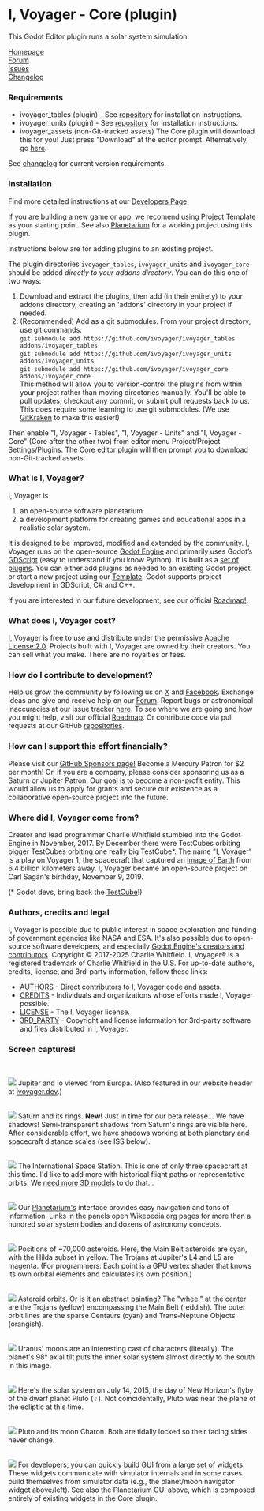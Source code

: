 # I, Voyager - Core (plugin)

This Godot Editor plugin runs a solar system simulation.

[Homepage](https://www.ivoyager.dev)  
[Forum](https://github.com/orgs/ivoyager/discussions)  
[Issues](https://github.com/ivoyager/ivoyager_core/issues)  
[Changelog](https://github.com/ivoyager/ivoyager_core/blob/master/CHANGELOG.md)  

### Requirements

* ivoyager_tables (plugin) - See [repository](https://github.com/ivoyager/ivoyager_tables) for installation instructions.
* ivoyager_units (plugin) - See [repository](https://github.com/ivoyager/ivoyager_units) for installation instructions.
* ivoyager_assets (non-Git-tracked assets) The Core plugin will download this for you! Just press "Download" at the editor prompt. Alternatively, go [here](https://github.com/ivoyager/asset_downloads).

See [changelog](https://github.com/ivoyager/ivoyager_core/blob/master/CHANGELOG.md) for current version requirements.

### Installation

Find more detailed instructions at our [Developers Page](https://www.ivoyager.dev/developers/).

If you are building a new game or app, we recomend using [Project Template](https://github.com/ivoyager/project_template) as your starting point. See also [Planetarium](https://github.com/ivoyager/planetarium) for a working project using this plugin. 

Instructions below are for adding plugins to an existing project.

The plugin directories `ivoyager_tables`, `ivoyager_units` and `ivoyager_core` should be added _directly to your addons directory_. You can do this one of two ways:

1. Download and extract the plugins, then add (in their entirety) to your addons directory, creating an 'addons' directory in your project if needed.
2. (Recommended) Add as a git submodules. From your project directory, use git commands:  
	`git submodule add https://github.com/ivoyager/ivoyager_tables addons/ivoyager_tables`  
	`git submodule add https://github.com/ivoyager/ivoyager_units addons/ivoyager_units`  
	`git submodule add https://github.com/ivoyager/ivoyager_core addons/ivoyager_core`  
	This method will allow you to version-control the plugins from within your project rather than moving directories manually. You'll be able to pull updates, checkout any commit, or submit pull requests back to us. This does require some learning to use git submodules. (We use [GitKraken](https://www.gitkraken.com/) to make this easier!)

Then enable "I, Voyager - Tables", "I, Voyager - Units" and "I, Voyager - Core" (Core after the other two) from editor menu Project/Project Settings/Plugins. The Core editor plugin will then prompt you to download non-Git-tracked assets.

### What is I, Voyager?

I, Voyager is

1. an open-source software planetarium 
2. a development platform for creating games and educational apps in a realistic solar system.

It is designed to be improved, modified and extended by the community. I, Voyager runs on the open-source [Godot Engine](https://godotengine.org) and primarily uses Godot’s [GDScript](http://docs.godotengine.org/en/stable/getting_started/scripting/gdscript/gdscript_basics.html#doc-gdscript) (easy to understand if you know Python). It is built as a [set of plugins](https://github.com/ivoyager). You can either add plugins as needed to an existing Godot project, or start a new project using our [Template](https://github.com/ivoyager/project_template). Godot supports project development in GDScript, C# and C++.

If you are interested in our future development, see our official [Roadmap!](https://github.com/orgs/ivoyager/discussions/5).

### What does I, Voyager cost?

I, Voyager is free to use and distribute under the permissive [Apache License 2.0](https://github.com/ivoyager/ivoyager_core/blob/master/LICENSE.txt). Projects built with I, Voyager are owned by their creators. You can sell what you make. There are no royalties or fees.

### How do I contribute to development?

Help us grow the community by following us on [X](https://x.com/IVoygr) and [Facebook](https://www.facebook.com/IVoygr/). Exchange ideas and give and receive help on our [Forum](https://github.com/orgs/ivoyager/discussions). Report bugs or astronomical inaccuracies at our issue tracker [here](https://github.com/ivoyager/ivoyager_core/issues). To see where we are going and how you might help, visit our official [Roadmap](https://github.com/orgs/ivoyager/discussions/5). Or contribute code via pull requests at our GitHub [repositories](https://github.com/ivoyager).

### How can I support this effort financially?

Please visit our [GitHub Sponsors page!](https://github.com/sponsors/charliewhitfield) Become a Mercury Patron for $2 per month! Or, if you are a company, please consider sponsoring us as a Saturn or Jupiter Patron. Our goal is to become a non-profit entity. This would allow us to apply for grants and secure our existence as a collaborative open-source project into the future.

### Where did I, Voyager come from?

Creator and lead programmer Charlie Whitfield stumbled into the Godot Engine in November, 2017. By December there were TestCubes orbiting bigger TestCubes orbiting one really big TestCube*. The name "I, Voyager" is a play on Voyager 1, the spacecraft that captured an [image of Earth](https://www.planetary.org/explore/space-topics/earth/pale-blue-dot.html) from 6.4 billion kilometers away. I, Voyager became an open-source project on Carl Sagan's birthday, November 9, 2019.

(* Godot devs, bring back the [TestCube](https://docs.godotengine.org/en/2.1/classes/class_testcube.html)!)

### Authors, credits and legal

I, Voyager is possible due to public interest in space exploration and funding of government agencies like NASA and ESA. It's also possible due to open-source software developers, and especially [Godot Engine's creators and contributors](https://github.com/godotengine/godot/blob/master/AUTHORS.md). Copyright © 2017-2025 Charlie Whitfield. I, Voyager® is a registered trademark of Charlie Whitfield in the U.S. For up-to-date authors, credits, license, and 3rd-party information, follow these links:
* [AUTHORS](https://github.com/ivoyager/ivoyager_core/blob/master/AUTHORS.md) - Direct contributors to I, Voyager code and assets.
* [CREDITS](https://github.com/ivoyager/ivoyager_core/blob/master/CREDITS.md) - Individuals and organizations whose efforts made I, Voyager possible.  
* [LICENSE](https://github.com/ivoyager/ivoyager_core/blob/master/LICENSE.txt) - The I, Voyager license.
* [3RD_PARTY](https://github.com/ivoyager/ivoyager_core/blob/master/3RD_PARTY.md) - Copyright and license information for 3rd-party software and files distributed in I, Voyager.  

### Screen captures!  
<br />

![](https://www.ivoyager.dev/wp-content/uploads/2020/01/europa-jupiter-io-ivoyager.jpg)
Jupiter and Io viewed from Europa. (Also featured in our website header at [ivoyager.dev](https://www.ivoyager.dev).)  
<br />

![](https://www.ivoyager.dev/wp-content/uploads/2025/03/saturn-rings-shadows-detail-ivoyager-0.0.24.jpg)
Saturn and its rings. **New!** Just in time for our beta release... We have shadows! Semi-transparent shadows from Saturn's rings are visible here. After considerable effort, we have shadows working at both planetary and spacecraft distance scales (see ISS below).  
<br />

![](https://www.ivoyager.dev/wp-content/uploads/2025/03/iss-shadows-ivoyager-0.0.24.jpg)
The International Space Station. This is one of only three spacecraft at this time. I'd like to add more with historical flight paths or representative orbits. We [need more 3D models](https://github.com/ivoyager/ivoyager_core/issues/2) to do that...  
<br />

![](https://www.ivoyager.dev/wp-content/uploads/2025/09/ivoyager-planetarium-gui-0.1.jpg)
Our [Planetarium's](https://www.ivoyager.dev/planetarium/) interface provides easy navigation and tons of information. Links in the panels open Wikepedia.org pages for more than a hundred solar system bodies and dozens of astronomy concepts.  
<br />

![](https://www.ivoyager.dev/wp-content/uploads/2025/10/ivoyager-asteroids-0.1.jpg)
Positions of ~70,000 asteroids. Here, the Main Belt asteroids are cyan, with the Hilda subset in yellow. The Trojans at Jupiter's L4 and L5 are magenta. (For programmers: Each point is a GPU vertex shader that knows its own orbital elements and calculates its own position.)  
<br />

![](https://t2civ.com/wp-content/uploads/2023/03/astropolis-abstract.jpg)
Asteroid orbits. Or is it an abstract painting? The "wheel" at the center are the Trojans (yellow) encompassing the Main Belt (reddish). The outer orbit lines are the sparse Centaurs (cyan) and Trans-Neptune Objects (orangish).  
<br />

![](https://www.ivoyager.dev/wp-content/uploads/2020/01/uranus-moons-ivoyager.jpg)
Uranus' moons are an interesting cast of characters (literally). The planet's 98° axial tilt puts the inner solar system almost directly to the south in this image.  
<br />

![](https://www.ivoyager.dev/wp-content/uploads/2020/01/solar-system-pluto-flyby-ivoyager.jpg)
Here's the solar system on July 14, 2015, the day of New Horizon's flyby of the dwarf planet Pluto (♇). Not coincidentally, Pluto was near the plane of the ecliptic at this time.  
<br />

![](https://www.ivoyager.dev/wp-content/uploads/2020/01/pluto-charon-ivoyager.jpg)
Pluto and its moon Charon. Both are tidally locked so their facing sides never change.  
<br />

![](https://www.ivoyager.dev/wp-content/uploads/2025/10/ivoyager-widgets-0.1.jpg)
For developers, you can quickly build GUI from a [large set of widgets](https://github.com/ivoyager/ivoyager_core/tree/master/gui_widgets). These widgets communicate with simulator internals and in some cases build themselves from simulator data (e.g., the planet/moon navigator widget above/left). See also the Planetarium GUI above, which is composed entirely of existing widgets in the Core plugin.

